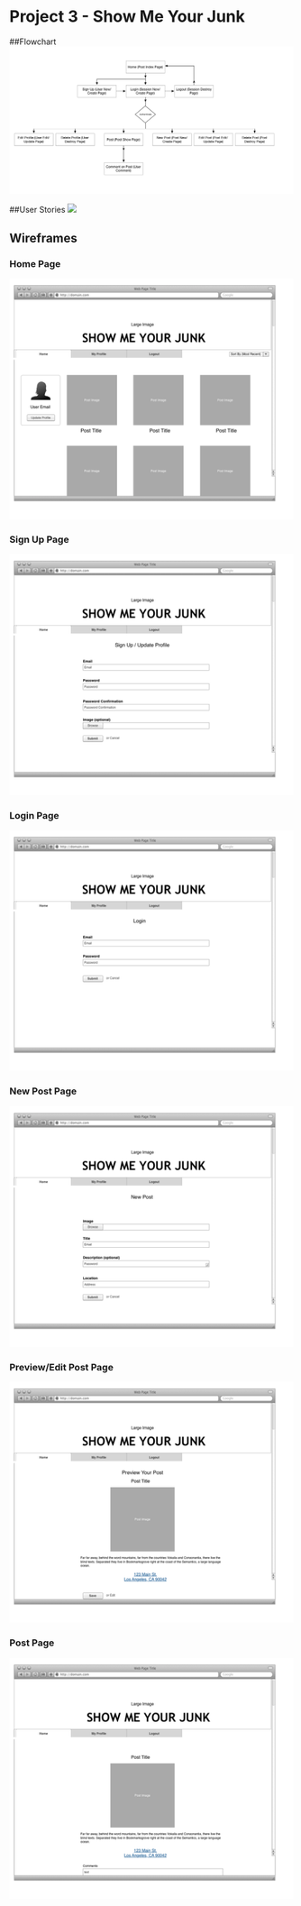 # Project 3 - Show Me Your Junk

##Flowchart
![](/assets/Project03_Flowchart.png)

##User Stories
![](/assets/Project03_UserStories.png)
## Wireframes
### Home Page
![](/assets/Project03_WF01.png)

### Sign Up Page
![](/assets/Project03_WF02.png)

### Login Page
![](/assets/Project03_WF03.png)

### New Post Page
![](/assets/Project03_WF04.png)

### Preview/Edit Post Page
![](/assets/Project03_WF05.png)

### Post Page
![](/assets/Project03_WF06.png)
